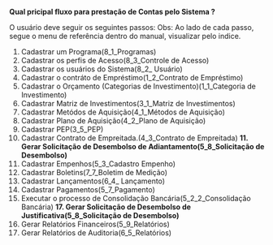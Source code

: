 <b>Qual pricipal fluxo para prestação de Contas pelo Sistema ?</b>

 O usuário deve seguir os seguintes passos:
Obs: Ao lado de cada passo, segue o menu de referência dentro do manual, visualizar pelo indice.

 1. Cadastrar um Programa(8_1_Programas)
 2. Cadastrar os perfis de Acesso(8_3_Controle de Acesso)
 3. Cadastrar os usuários do Sistema(8_2_ Usuário)
 4. Cadastrar o contráto de Empréstimo(1_2_Contrato de Empréstimo)
 5. Cadastrar o Orçamento (Categorias de Investimento)(1_1_Categoria de Investimento)
 6. Cadastrar Matriz de Investimentos(3_1_Matriz de Investimentos)
 7. Cadastrar Metódos de Aquisição(4_1_Métodos de Aquisição)
 8. Cadastrar Plano de Aquisição(4_2_Plano de Aquisição)
 9. Cadastrar PEP(3_5_PEP)
10. Cadastrar Contrato de Empreitada.(4_3_Contrato de Empreitada)
<b>11. Gerar Solicitação de Desembolso de Adiantamento(5_8_Solicitação de Desembolso)</b>
12. Cadastrar Empenhos(5_3_Cadastro Empenho)
13. Cadastrar Boletins(7_7_Boletim de Medição)
14. Cadastrar Lançamentos(6_4_ Lançamento)
15. Cadastrar Pagamentos(5_7_Pagamento)
16. Executar o processo de Consolidação Bancária(5_2_2_Consolidação Bancária)
<b>17. Gerar Solicitação de Desembolso de Justificativa(5_8_Solicitação de Desembolso)</b>
18. Gerar Relatórios Financeiros(5_9_Relatórios)
19. Gerar Relatórios de Auditoria(6_5_Relatórios)
  
